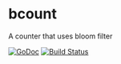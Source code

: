bcount
======

A counter that uses bloom filter

[![GoDoc](https://godoc.org/github.com/cenkalti/bcount?status.png)](https://godoc.org/github.com/cenkalti/bcount)
[![Build Status](https://travis-ci.org/cenkalti/bcount.png?branch=master)](https://travis-ci.org/cenkalti/bcount)
